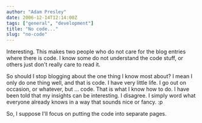 ```yaml
---
author: "Adam Presley"
date: 2006-12-14T12:14:00Z
tags: ["general", "development"]
title: "No code..."
slug: "no-code"
---
```


Interesting. This makes two people who do not care for the blog entries
where there is code. I know some do not understand the code stuff, or
others just don't really care to read it.

So should I stop blogging about the one thing I know most about? I mean
I only do one thing well, and that is code. I have very little life. I
go out on occasion, or whatever, but ... code. That is what I know how
to do. I have been told that my insights can be interesting. I disagree.
I simply word what everyone already knows in a way that sounds nice or
fancy. :p

So, I suppose I'll focus on putting the code into separate pages.
